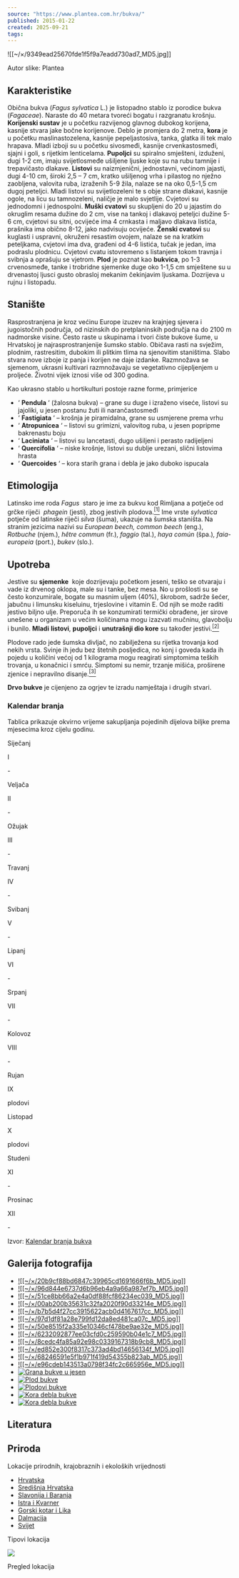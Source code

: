 ```yaml
---
source: "https://www.plantea.com.hr/bukva/"
published: 2015-01-22
created: 2025-09-21
tags:
---
```

![[~/×/9349ead25670fde1f5f9a7eadd730ad7_MD5.jpg]]

Autor slike: Plantea

## Karakteristike

Obična bukva (*Fagus sylvatica* L.) je listopadno stablo iz porodice bukva (*Fagaceae*). Naraste do 40 metara tvoreći bogatu i razgranatu krošnju. **Korijenski sustav** je u početku razvijenog glavnog dubokog korijena, kasnije stvara jake bočne korijenove. Deblo je promjera do 2 metra, **kora** je u početku maslinastozelena, kasnije pepeljastosiva, tanka, glatka ili tek malo hrapava. Mladi izboji su u početku sivosmeđi, kasnije crvenkastosmeđi, sjajni i goli, s rijetkim lenticelama. **Pupoljci** su spiralno smješteni, izduženi, dugi 1-2 cm, imaju svijetlosmeđe ušiljene ljuske koje su na rubu tamnije i trepavičasto dlakave. **Listovi** su naizmjenični, jednostavni, većinom jajasti, dugi 4-10 cm, široki 2,5 – 7 cm, kratko ušiljenog vrha i pilastog no nježno zaobljena, valovita ruba, izraženih 5-9 žila, nalaze se na oko 0,5-1,5 cm dugoj peteljci. Mladi listovi su svijetlozeleni te s obje strane dlakavi, kasnije ogole, na licu su tamnozeleni, naličje je malo svjetlije. Cvjetovi su jednodomni i jednospolni. **Muški cvatovi** su skupljeni do 20 u jajastim do okruglim resama dužine do 2 cm, vise na tankoj i dlakavoj peteljci dužine 5-6 cm, cvjetovi su sitni, ocvijeće ima 4 crnkasta i maljavo dlakava listića, prašnika ima obično 8-12, jako nadvisuju ocvijeće. **Ženski cvatovi** su kuglasti i uspravni, okruženi resastim ovojem, nalaze se na kratkim peteljkama, cvjetovi ima dva, građeni od 4-6 listića, tučak je jedan, ima podraslu plodnicu. Cvjetovi cvatu istovremeno s listanjem tokom travnja i svibnja a oprašuju se vjetrom. **Plod** je poznat kao **bukvica**, po 1-3 crvenosmeđe, tanke i trobridne sjemenke duge oko 1-1,5 cm smještene su u drvenastoj ljusci gusto obrasloj mekanim čekinjavim ljuskama. Dozrijeva u rujnu i listopadu.

## Stanište

Rasprostranjena je kroz većinu Europe izuzev na krajnjeg sjevera i jugoistočnih područja, od nizinskih do pretplaninskih područja na do 2100 m nadmorske visine. Često raste u skupinama i tvori čiste bukove šume, u Hrvatskoj je najrasprostranjenije šumsko stablo. Običava rasti na svježim, plodnim, rastresitim, dubokim ili plitkim tlima na sjenovitim staništima. Slabo stvara nove izboje iz panja i korijen ne daje izdanke. Razmnožava se sjemenom, ukrasni kultivari razmnožavaju se vegetativno cijepljenjem u proljeće. Životni vijek iznosi više od 300 godina.

Kao ukrasno stablo u hortikulturi postoje razne forme, primjerice

- ‘ **Pendula** ‘ (žalosna bukva) – grane su duge i izraženo viseće, listovi su jajoliki, u jesen postanu žuti ili narančastosmeđi
- ‘ **Fastigiata** ‘ – krošnja je piramidalna, grane su usmjerene prema vrhu
- ‘ **Atropunicea** ‘ – listovi su grimizni, valovitog ruba, u jesen popripme bakrenastu boju
- ‘ **Laciniata** ‘ – listovi su lancetasti, dugo ušiljeni i perasto radijeljeni
- ‘ **Quercifolia** ‘ – niske krošnje, listovi su dublje urezani, slični listovima hrasta
- ‘ **Quercoides** ‘ – kora starih grana i debla je jako duboko ispucala

## Etimologija

Latinsko ime roda *Fagus*  staro je ime za bukvu kod Rimljana a potječe od grčke riječi  *phagein* (jesti), zbog jestivih plodova.[<sup>[1]</sup>](https://www.plantea.com.hr/bukva/#referenca-1) Ime vrste *sylvatica* potječe od latinske riječi *silva* (šuma), ukazuje na šumska staništa. Na stranim jezicima nazivi su *European beech, common beech* (eng.), *Rotbuche* (njem.), *hêtre commun* (fr.), *faggio* (tal.), *haya común* (špa.)*, faia-europeia* (port.), *bukev* (slo.).

## Upotreba

Jestive su **sjemenke**  koje dozrijevaju početkom jeseni, teško se otvaraju i vade iz drvenog oklopa, male su i tanke, bez mesa. No u prošlosti su se često konzumirale, bogate su masnim uljem (40%), škrobom, sadrže šećer, jabučnu i limunsku kiseluinu, trjeslovine i vitamin E. Od njih se može raditi jestivo biljno ulje. Preporuča ih se konzumirati termički obrađene, jer sirove unešene u organizam u većim količinama mogu izazvati mučninu, glavobolju i bunilo. **Mladi** **listovi**, **pupoljci** i **unutrašnji dio kore** su također jestivi.[<sup>[2]</sup>](https://www.plantea.com.hr/bukva/#referenca-2)

Plodove rado jede šumska divljač, no zabilježena su rijetka trovanja kod nekih vrsta. Svinje ih jedu bez štetnih posljedica, no konj i goveda kada ih pojedu u količini većoj od 1 kilograma mogu reagirati simptomima teških trovanja, u konačnici i smrću. Simptomi su nemir, trzanje mišića, proširene zjenice i nepravilno disanje.[<sup>[3]</sup>](https://www.plantea.com.hr/bukva/#referenca-3)

**Drvo bukve** je cijenjeno za ogrjev te izradu namještaja i drugih stvari.

### Kalendar branja

Tablica prikazuje okvirno vrijeme sakupljanja pojedinih dijelova biljke prema mjesecima kroz cijelu godinu.

Siječanj

I

\-

Veljača

II

\-

Ožujak

III

\-

Travanj

IV

\-

Svibanj

V

\-

Lipanj

VI

\-

Srpanj

VII

\-

Kolovoz

VIII

\-

Rujan

IX

plodovi

Listopad

X

plodovi

Studeni

XI

\-

Prosinac

XII

\-

Izvor: [Kalendar branja bukva](https://www.plantea.com.hr/kalendar-branja-biljaka)

## Galerija fotografija

- [![[~/×/20b9cf88bd6847c39965cd1691666f6b_MD5.jpg]]](https://www.plantea.com.hr/wp-content/uploads/2015/01/bukva-35.jpg)
- [![[~/×/96d844e6737d6b96eb4a9a66a987ef7b_MD5.jpg]]](https://www.plantea.com.hr/wp-content/uploads/2015/01/bukva-45.jpg)
- [![[~/×/51ce8bb66a2e4a0df88fcf86234ec039_MD5.jpg]]](https://www.plantea.com.hr/wp-content/uploads/2015/01/bukva-34.jpg)
- [![[~/×/00ab200b35631c32fa2020f90d33214e_MD5.jpg]]](https://www.plantea.com.hr/wp-content/uploads/2015/01/bukva-35-1.jpg)
- [![[~/×/b7b5d4f27cc3915622acb0d4167617cc_MD5.jpg]]](https://www.plantea.com.hr/wp-content/uploads/2015/04/bukva-1.jpg)
- [![[~/×/97d1df81a28e799fd12da8ed481ca07c_MD5.jpg]]](https://www.plantea.com.hr/wp-content/uploads/2015/08/bukva-0005.jpg)
- [![[~/×/50e8515f2a335e10346cf478be9ae32e_MD5.jpg]]](https://www.plantea.com.hr/wp-content/uploads/2015/08/bukva-0009.jpg)
- [![[~/×/6232092877ee03cfd0c259590b04e1c7_MD5.jpg]]](https://www.plantea.com.hr/wp-content/uploads/2015/08/bukva-0006.jpg)
- [![[~/×/8cedc4fa85a92e98c0339167318b9cb8_MD5.jpg]]](https://www.plantea.com.hr/wp-content/uploads/2014/12/bukva-3.jpg)
- [![[~/×/ed852e300f8317c373ad4bd14656134f_MD5.jpg]]](https://www.plantea.com.hr/wp-content/uploads/2014/12/bukva-4.jpg)
- [![[~/×/68246591e5f1b971f419d54355b823ab_MD5.jpg]]](https://www.plantea.com.hr/wp-content/uploads/2014/12/bukva-5.jpg)
- [![[~/×/e96cdeb143513a0798f34fc2c665956e_MD5.jpg]]](https://www.plantea.com.hr/wp-content/uploads/2014/12/bukva-2.jpg)
- [![Grana bukve u jesen](https://www.plantea.com.hr/bukva/www.w3.org/2000/svg'%20viewBox='0%200%20310%20200'%3E%3C/svg%3E)](https://www.plantea.com.hr/wp-content/uploads/2015/10/bukva-0016.jpg)
- [![Plod bukve](https://www.plantea.com.hr/bukva/www.w3.org/2000/svg'%20viewBox='0%200%20310%20200'%3E%3C/svg%3E)](https://www.plantea.com.hr/wp-content/uploads/2015/10/bukva-0014.jpg)
- [![Plodovi bukve](https://www.plantea.com.hr/bukva/www.w3.org/2000/svg'%20viewBox='0%200%20310%20200'%3E%3C/svg%3E)](https://www.plantea.com.hr/wp-content/uploads/2015/10/bukva-0015.jpg)
- [![Kora debla bukve](https://www.plantea.com.hr/bukva/www.w3.org/2000/svg'%20viewBox='0%200%20310%20200'%3E%3C/svg%3E)](https://www.plantea.com.hr/wp-content/uploads/2015/10/bukva-0017.jpg)
- [![Kora debla bukve](https://www.plantea.com.hr/bukva/www.w3.org/2000/svg'%20viewBox='0%200%20310%20200'%3E%3C/svg%3E)](https://www.plantea.com.hr/wp-content/uploads/2014/12/bukva-1.jpg)

## Literatura

## Priroda

Lokacije prirodnih, krajobraznih i ekoloških vrijednosti

- [Hrvatska](https://www.plantea.com.hr/priroda/kategorije/hrvatska/)
- [Središnja Hrvatska](https://www.plantea.com.hr/priroda/kategorije/hrvatska/sredisnja-hrvatska/)
- [Slavonija i Baranja](https://www.plantea.com.hr/priroda/kategorije/hrvatska/slavonija-i-baranja/)
- [Istra i Kvarner](https://www.plantea.com.hr/priroda/kategorije/hrvatska/istra-i-kvarner/)
- [Gorski kotar i Lika](https://www.plantea.com.hr/priroda/kategorije/hrvatska/gorski-kotar-i-lika/)
- [Dalmacija](https://www.plantea.com.hr/priroda/kategorije/hrvatska/dalmacija/)
- [Svijet](https://www.plantea.com.hr/priroda/kategorije/svijet/)

Tipovi lokacija

![](https://www.plantea.com.hr/bukva/www.w3.org/2000/svg'%20viewBox='0%200%20306%20425'%3E%3C/svg%3E)

Pregled lokacija